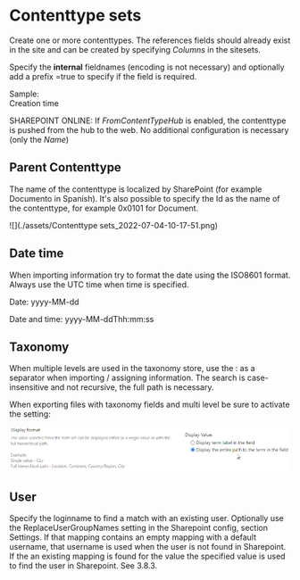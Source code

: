 # Contenttype sets

Create one or more contenttypes. The references fields should already exist in the site and can be created by specifying *Columns* in the sitesets.

Specify the **internal** fieldnames (encoding is not necessary) and optionally add a prefix =true to specify if the field is required.

Sample:\
Creation time

SHAREPOINT ONLINE:
If *FromContentTypeHub* is enabled, the contenttype is pushed from the hub to the web. No additional configuration is necessary (only the *Name*)

## Parent Contenttype

The name of the contenttype is localized by SharePoint (for example Documento in Spanish). It's also possible to specify the Id as the name of the contenttype, for example 0x0101 for Document.

![](./assets/Contenttype sets_2022-07-04-10-17-51.png)

## Date time

When importing information try to format the date using the ISO8601 format. Always use the UTC time when time is specified.

Date: yyyy-MM-dd

Date and time: yyyy-MM-ddThh:mm:ss

## Taxonomy

When multiple levels are used in the taxonomy store, use the : as a separator when importing / assigning information. The search is case-insensitive and not recursive, the full path is necessary.

When exporting files with taxonomy fields and multi level be sure to activate the setting:

![](./assets/image2.png)

## User

Specify the loginname to find a match with an existing user. Optionally use the ReplaceUserGroupNames setting in the Sharepoint config, section Settings. If that mapping contains an empty mapping with a default username, that username is used when the user is not found in Sharepoint. If the an existing mapping is found for the value the specified value is used to find the user in Sharepoint. See 3.8.3.
